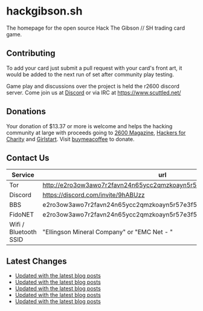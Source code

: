 # hackgibson.sh
The homepage for the open source Hack The Gibson // SH trading card game.


## Contributing

To add your card just submit a pull request with your card's front art, it would be added to the next run of set after community play testing.

Game play and discussions over the project is held the r2600 discord server. Come join us at [Discord](https://discord.com/invite/9hABUzz) or via IRC at https://www.scuttled.net/


## Donations

Your donation of $13.37 or more is welcome and helps the hacking community at large with proceeds going to [2600 Magazine](https://2600.com/), [Hackers for Charity](https://hackersforcharity.org) and [Girlstart](https://girlstart.org).  Visit [buymeacoffee](https://www.buymeacoffee.com/hackgibson.sh) to donate.


## Contact Us

Service | url
-|-
Tor | http://e2ro3ow3awo7r2favn24n65ycc2qmzkoayn5r57e3f56nvjwdcgg32ad.onion
Discord | https://discord.com/invite/9hABUzz
BBS | e2ro3ow3awo7r2favn24n65ycc2qmzkoayn5r57e3f56nvjwdcgg32ad.onion:23
FidoNET | e2ro3ow3awo7r2favn24n65ycc2qmzkoayn5r57e3f56nvjwdcgg32ad.onion:24554
Wifi / Bluetooth SSID | "Ellingson Mineral Company" or "EMC Net - <fidonet address>"

## Latest Changes
<!-- BLOG-POST-LIST:START -->
- [Updated with the latest blog posts](https://github.com/DFW2600/hackgibson.sh/commit/fc8173878e7df9f668057f246718f668088a4814)
- [Updated with the latest blog posts](https://github.com/DFW2600/hackgibson.sh/commit/4be2b336e3916b9880da2843de3d3d6abca4fc6a)
- [Updated with the latest blog posts](https://github.com/DFW2600/hackgibson.sh/commit/73e0b57fa6f81b035cb44a295604b19deee0b595)
- [Updated with the latest blog posts](https://github.com/DFW2600/hackgibson.sh/commit/b9018b1b3e296745dfd4dc41987de23419dda5e0)
- [Updated with the latest blog posts](https://github.com/DFW2600/hackgibson.sh/commit/c00cdd839e4b621d411b2cc8b8fd1b0191effe04)
<!-- BLOG-POST-LIST:END -->
